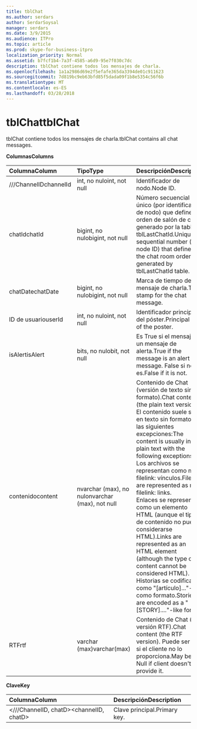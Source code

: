 ```yaml
---
title: tblChat
ms.author: serdars
author: SerdarSoysal
manager: serdars
ms.date: 3/9/2015
ms.audience: ITPro
ms.topic: article
ms.prod: skype-for-business-itpro
localization_priority: Normal
ms.assetid: b7fcf1b4-7a3f-4585-a6d9-95e7f030c7dc
description: tblChat contiene todos los mensajes de charla.
ms.openlocfilehash: 1a1a2986d69e2f5efafe365da3394de01c911623
ms.sourcegitcommit: 7d819bc9eb63bfd85f5dada09f1b8e5354c56f6b
ms.translationtype: MT
ms.contentlocale: es-ES
ms.lasthandoff: 03/28/2018
---
```

# <a name="tblchat"></a><span data-ttu-id="b83e8-103">tblChat</span><span class="sxs-lookup"><span data-stu-id="b83e8-103">tblChat</span></span>
 
<span data-ttu-id="b83e8-104">tblChat contiene todos los mensajes de charla.</span><span class="sxs-lookup"><span data-stu-id="b83e8-104">tblChat contains all chat messages.</span></span>
  
<span data-ttu-id="b83e8-105">**Columnas**</span><span class="sxs-lookup"><span data-stu-id="b83e8-105">**Columns**</span></span>

|<span data-ttu-id="b83e8-106">**Columna**</span><span class="sxs-lookup"><span data-stu-id="b83e8-106">**Column**</span></span>|<span data-ttu-id="b83e8-107">**Tipo**</span><span class="sxs-lookup"><span data-stu-id="b83e8-107">**Type**</span></span>|<span data-ttu-id="b83e8-108">**Descripción**</span><span class="sxs-lookup"><span data-stu-id="b83e8-108">**Description**</span></span>|
|:-----|:-----|:-----|
|<span data-ttu-id="b83e8-109">///ChannelID</span><span class="sxs-lookup"><span data-stu-id="b83e8-109">channelId</span></span>  <br/> |<span data-ttu-id="b83e8-110">int, no nulo</span><span class="sxs-lookup"><span data-stu-id="b83e8-110">int, not null</span></span>  <br/> |<span data-ttu-id="b83e8-111">Identificador de nodo.</span><span class="sxs-lookup"><span data-stu-id="b83e8-111">Node ID.</span></span>  <br/> |
|<span data-ttu-id="b83e8-112">chatId</span><span class="sxs-lookup"><span data-stu-id="b83e8-112">chatId</span></span>  <br/> |<span data-ttu-id="b83e8-113">bigint, no nulo</span><span class="sxs-lookup"><span data-stu-id="b83e8-113">bigint, not null</span></span>  <br/> |<span data-ttu-id="b83e8-114">Número secuencial único (por identificador de nodo) que define el orden de salón de chat, generado por la tabla tblLastChatId.</span><span class="sxs-lookup"><span data-stu-id="b83e8-114">Unique sequential number (per node ID) that defines the chat room order, generated by tblLastChatId table.</span></span>  <br/> |
|<span data-ttu-id="b83e8-115">chatDate</span><span class="sxs-lookup"><span data-stu-id="b83e8-115">chatDate</span></span>  <br/> |<span data-ttu-id="b83e8-116">bigint, no nulo</span><span class="sxs-lookup"><span data-stu-id="b83e8-116">bigint, not null</span></span>  <br/> |<span data-ttu-id="b83e8-117">Marca de tiempo del mensaje de charla.</span><span class="sxs-lookup"><span data-stu-id="b83e8-117">Time stamp for the chat message.</span></span>  <br/> |
|<span data-ttu-id="b83e8-118">ID de usuario</span><span class="sxs-lookup"><span data-stu-id="b83e8-118">userId</span></span>  <br/> |<span data-ttu-id="b83e8-119">int, no nulo</span><span class="sxs-lookup"><span data-stu-id="b83e8-119">int, not null</span></span>  <br/> |<span data-ttu-id="b83e8-120">Identificador principal del póster.</span><span class="sxs-lookup"><span data-stu-id="b83e8-120">Principal ID of the poster.</span></span>  <br/> |
|<span data-ttu-id="b83e8-121">isAlert</span><span class="sxs-lookup"><span data-stu-id="b83e8-121">isAlert</span></span>  <br/> |<span data-ttu-id="b83e8-122">bits, no nulo</span><span class="sxs-lookup"><span data-stu-id="b83e8-122">bit, not null</span></span>  <br/> |<span data-ttu-id="b83e8-123">Es True si el mensaje es un mensaje de alerta.</span><span class="sxs-lookup"><span data-stu-id="b83e8-123">True if the message is an alert message.</span></span> <span data-ttu-id="b83e8-124">False si no lo es.</span><span class="sxs-lookup"><span data-stu-id="b83e8-124">False if it is not.</span></span>  <br/> |
|<span data-ttu-id="b83e8-125">contenido</span><span class="sxs-lookup"><span data-stu-id="b83e8-125">content</span></span>  <br/> |<span data-ttu-id="b83e8-126">nvarchar (max), no nulo</span><span class="sxs-lookup"><span data-stu-id="b83e8-126">nvarchar (max), not null</span></span>  <br/> | <span data-ttu-id="b83e8-127">Contenido de Chat (versión de texto sin formato).</span><span class="sxs-lookup"><span data-stu-id="b83e8-127">Chat content (the plain text version).</span></span> <span data-ttu-id="b83e8-128">El contenido suele ser en texto sin formato con las siguientes excepciones:</span><span class="sxs-lookup"><span data-stu-id="b83e8-128">The content is usually in plain text with the following exceptions:</span></span> <br/>  <span data-ttu-id="b83e8-129">Los archivos se representan como ma filelink: vínculos.</span><span class="sxs-lookup"><span data-stu-id="b83e8-129">Files are represented as ma-filelink: links.</span></span> <br/>  <span data-ttu-id="b83e8-130">Enlaces se representan como un elemento HTML (aunque el tipo de contenido no puede considerarse HTML).</span><span class="sxs-lookup"><span data-stu-id="b83e8-130">Links are represented as an HTML element (although the type of content cannot be considered HTML).</span></span> <br/>  <span data-ttu-id="b83e8-131">Historias se codifican como "[artículo]..."-como formato.</span><span class="sxs-lookup"><span data-stu-id="b83e8-131">Stories are encoded as a "[STORY]...."-like format.</span></span> <br/> |
|<span data-ttu-id="b83e8-132">RTF</span><span class="sxs-lookup"><span data-stu-id="b83e8-132">rtf</span></span>  <br/> |<span data-ttu-id="b83e8-133">varchar (max)</span><span class="sxs-lookup"><span data-stu-id="b83e8-133">varchar(max)</span></span>  <br/> |<span data-ttu-id="b83e8-134">Contenido de Chat (la versión RTF).</span><span class="sxs-lookup"><span data-stu-id="b83e8-134">Chat content (the RTF version).</span></span> <span data-ttu-id="b83e8-135">Puede ser Null si el cliente no lo proporciona.</span><span class="sxs-lookup"><span data-stu-id="b83e8-135">May be Null if client doesn't provide it.</span></span>  <br/> |
   
<span data-ttu-id="b83e8-136">**Clave**</span><span class="sxs-lookup"><span data-stu-id="b83e8-136">**Key**</span></span>

|<span data-ttu-id="b83e8-137">**Columna**</span><span class="sxs-lookup"><span data-stu-id="b83e8-137">**Column**</span></span>|<span data-ttu-id="b83e8-138">**Descripción**</span><span class="sxs-lookup"><span data-stu-id="b83e8-138">**Description**</span></span>|
|:-----|:-----|
|<span data-ttu-id="b83e8-139">\<///ChannelID, chatD\></span><span class="sxs-lookup"><span data-stu-id="b83e8-139">\<channelID, chatD\></span></span>  <br/> |<span data-ttu-id="b83e8-140">Clave principal.</span><span class="sxs-lookup"><span data-stu-id="b83e8-140">Primary key.</span></span>  <br/> |
   

